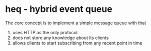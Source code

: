 # heq - hybrid event queue

The core concept is to implement a simple message queue with that

1. uses HTTP as the only protocol
2. does not store any knowledge about its clients
3. allows clients to start subscribing from any recent point in time
